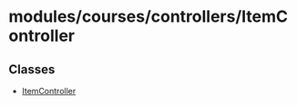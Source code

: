 # modules/courses/controllers/ItemController

## Classes

- [ItemController](classes/ItemController.md)
